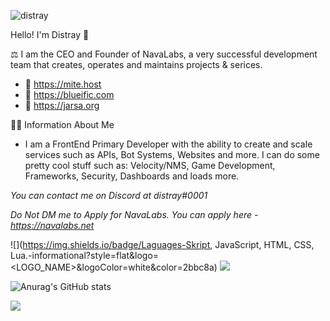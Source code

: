 <p align="left"> <img src="https://komarev.com/ghpvc/?username=distray&label=Profile%20views&color=0e75b6&style=flat-square" alt="distray" /> </p>

Hello! I'm Distray 👋

⚖️ I am the CEO and Founder of NavaLabs, a very successful development team that creates, operates and maintains projects & serices.
- 📎 https://mite.host
- 📎 https://blueific.com
- 📎 https://jarsa.org

👨‍💻 Information About Me

- I am a FrontEnd Primary Developer with the ability to create and scale services such as APIs, Bot Systems, Websites and more. I can do some pretty cool stuff such as: Velocity/NMS, Game Development, Frameworks, Security, Dashboards and loads more.

*You can contact me on Discord at distray#0001*

*Do Not DM me to Apply for NavaLabs. You can apply here - https://navalabs.net*

![](https://img.shields.io/badge/Laguages-Skript, JavaScript, HTML, CSS, Lua.-informational?style=flat&logo=<LOGO_NAME>&logoColor=white&color=2bbc8a) ![](https://img.shields.io/badge/Editor-Intellij,VSC,Atom-informational?style=flat&logo=<LOGO_NAME>&logoColor=white&color=2bbc8a)

![Anurag's GitHub stats](https://github-readme-stats.vercel.app/api?username=distray&show_icons=true&theme=radical)

![](https://github-readme-stats.vercel.app/api/top-langs?username=distray&show_icons=true&theme=tokyonight&locale=en&layout=compact)



